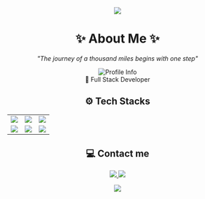 <div align="center">
    <img src="https://capsule-render.vercel.app/api?type=rect&color=gradient&height=150&section=header&text=Welcome!&fontSize=50&fontColor=ffffff" />
</div>

<h1 align="center">✨ About Me ✨</h1>
<p align="center"><i>"The journey of a thousand miles begins with one step"</i></p>

<p align="center">
  <img src="https://img.shields.io/badge/Byun Minsub-1999.06.07-brightgreen" alt="Profile Info">
  <br>🔹 Full Stack Developer
</p>

<h2 align="center">⚙ Tech Stacks</h2>

<table align="center">
  <tr>
    <td align="center"><img src="https://img.shields.io/badge/Java-007396?style=flat-square&logo=java&logoColor=white"></td>
    <td align="center"><img src="https://img.shields.io/badge/Python-3776AB?style=flat-square&logo=python&logoColor=white"></td>
    <td align="center"><img src="https://img.shields.io/badge/React-61DAFB?style=flat-square&logo=react&logoColor=black"></td>
  </tr>
  <tr>
    <td align="center"><img src="https://img.shields.io/badge/Spring Boot-6DB33F?style=flat-square&logo=spring-boot&logoColor=white"></td>
    <td align="center"><img src="https://img.shields.io/badge/Node.js-339933?style=flat-square&logo=node.js&logoColor=white"></td>
    <td align="center"><img src="https://img.shields.io/badge/MariaDB-003545?style=flat-square&logo=mariadb&logoColor=white"></td>
  </tr>
</table>

<h2 align="center">💻 Contact me</h2>
<p align="center">
  <a href="mailto:minsub.dev@gmail.com">
    <img src="https://img.shields.io/badge/Gmail-D14836?style=for-the-badge&logo=gmail&logoColor=white">
  </a>
  <a href="https://www.notion.so/Study-1b6800b395a5800a9021e2c8d4681dcf" target="_blank">
    <img src="https://img.shields.io/badge/Notion-000000?style=for-the-badge&logo=notion&logoColor=white">
  </a>
</p>

<div align="center">
    <img src="https://capsule-render.vercel.app/api?type=rect&color=gradient&height=150&section=footer" />
</div>
